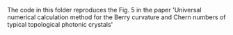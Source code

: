 The code in this folder reproduces the Fig. 5 in the paper 'Universal numerical calculation method for the Berry curvature and Chern numbers of typical topological photonic crystals'
